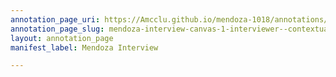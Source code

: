 ```yaml
---
annotation_page_uri: https://Amcclu.github.io/mendoza-1018/annotations/mendoza-interview-canvas-1-interviewer--contextualizing--asking-specific-question.json
annotation_page_slug: mendoza-interview-canvas-1-interviewer--contextualizing--asking-specific-question
layout: annotation_page
manifest_label: Mendoza Interview

---
```

